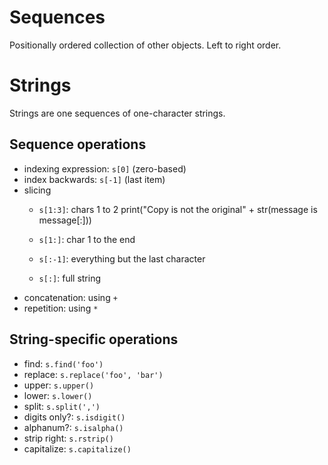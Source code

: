 # Sequences

Positionally ordered collection of other objects. Left to right order.

# Strings

Strings are one sequences of one-character strings.

## Sequence operations

* indexing expression: `s[0]` (zero-based)
* index backwards: `s[-1]` (last item)
* slicing
  * `s[1:3]`: chars 1 to 2
print("Copy is not the original" + str(message is message[:]))

  * `s[1:]`: char 1 to the end
  * `s[:-1]`: everything but the last character
  * `s[:]`: full string
* concatenation: using `+`
* repetition: using `*`

## String-specific operations

* find: `s.find('foo')`
* replace: `s.replace('foo', 'bar')`
* upper: `s.upper()`
* lower: `s.lower()`
* split: `s.split(',')`
* digits only?: `s.isdigit()`
* alphanum?: `s.isalpha()`
* strip right: `s.rstrip()`
* capitalize: `s.capitalize()`
